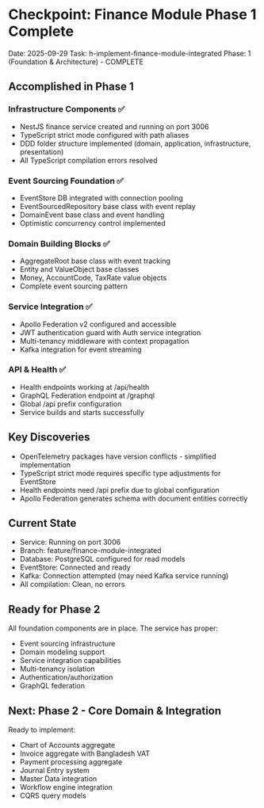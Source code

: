 # Checkpoint: Finance Module Phase 1 Complete
Date: 2025-09-29
Task: h-implement-finance-module-integrated
Phase: 1 (Foundation & Architecture) - COMPLETE

## Accomplished in Phase 1

### Infrastructure Components ✅
- NestJS finance service created and running on port 3006
- TypeScript strict mode configured with path aliases
- DDD folder structure implemented (domain, application, infrastructure, presentation)
- All TypeScript compilation errors resolved

### Event Sourcing Foundation ✅
- EventStore DB integrated with connection pooling
- EventSourcedRepository base class with event replay
- DomainEvent base class and event handling
- Optimistic concurrency control implemented

### Domain Building Blocks ✅
- AggregateRoot base class with event tracking
- Entity and ValueObject base classes
- Money, AccountCode, TaxRate value objects
- Complete event sourcing pattern

### Service Integration ✅
- Apollo Federation v2 configured and accessible
- JWT authentication guard with Auth service integration
- Multi-tenancy middleware with context propagation
- Kafka integration for event streaming

### API & Health ✅
- Health endpoints working at /api/health
- GraphQL Federation endpoint at /graphql
- Global /api prefix configuration
- Service builds and starts successfully

## Key Discoveries
- OpenTelemetry packages have version conflicts - simplified implementation
- TypeScript strict mode requires specific type adjustments for EventStore
- Health endpoints need /api prefix due to global configuration
- Apollo Federation generates schema with document entities correctly

## Current State
- Service: Running on port 3006
- Branch: feature/finance-module-integrated
- Database: PostgreSQL configured for read models
- EventStore: Connected and ready
- Kafka: Connection attempted (may need Kafka service running)
- All compilation: Clean, no errors

## Ready for Phase 2
All foundation components are in place. The service has proper:
- Event sourcing infrastructure
- Domain modeling support
- Service integration capabilities
- Multi-tenancy isolation
- Authentication/authorization
- GraphQL federation

## Next: Phase 2 - Core Domain & Integration
Ready to implement:
- Chart of Accounts aggregate
- Invoice aggregate with Bangladesh VAT
- Payment processing aggregate
- Journal Entry system
- Master Data integration
- Workflow engine integration
- CQRS query models